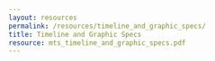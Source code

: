 ```yaml
---
layout: resources
permalink: /resources/timeline_and_graphic_specs/
title: Timeline and Graphic Specs
resource: mts_timeline_and_graphic_specs.pdf
---
```


